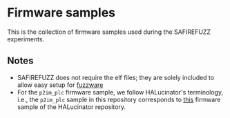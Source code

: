 # Firmware samples

This is the collection of firmware samples used during the SAFIREFUZZ experiments.

## Notes

- SAFIREFUZZ does not require the elf files; they are solely included to allow easy setup for [fuzzware](../01_fuzzing/fuzzware.)
- For the `p2im_plc` firmware sample, we follow HALucinator's terminology, i.e., the `p2im_plc` sample in this repository corresponds to [this](https://github.com/ucsb-seclab/hal-fuzz/tree/master/tests/p2im_controllino_slave) firmware sample of the HALucinator repository.

